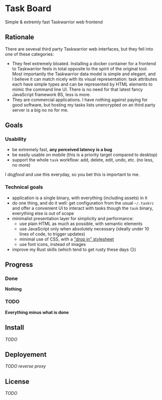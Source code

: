 Task Board
==========

Simple & extremly fast Taskwarrior web frontend


## Rationale

There are seveval third party Taskwarrior web interfaces, but they fell into one of these categories:

* They feel extremely bloated. Installing a docker container for a frontend to Taskwarrior feels in total opposite to the spirit of the original tool. Most importantly the Taskwarrior data model is simple and elegant, and I believe it can match nicely with its visual representation: task attributes each have simple types and can be represented by HTML elements to mimic the command line UI. There is no need for that latest fancy JavaScript framework BS, less is more.
* They are commercial applications. I have nothing against paying for good software, but hosting my tasks lists unencrypted on an third party server is a big no no for me.


## Goals

### Usability

* be extremely fast, **any perceived latency is a bug**
* be easily usable on mobile (this is a priority target compared to desktop)
* support the whole `task` workflow: add, delete, edit, undo, etc. (no less, no more)

I *dogfood* and use this everyday, so you bet this is important to me.

### Technical goals

* application is a single binary, with everything (including assets) in it
* do one thing, and do it well: get configuration from the usual `~/.taskrc` and offer a convenient UI to interact with tasks though the `task` binary, everything else is out of scope
* minimalist presentation layer for simplicity and performance:
    * use plain HTML as much as possible, with semantic elements
    * use JavaScript only when absolutely necessary (ideally under 10 lines of code, to trigger updates)
    * minimal use of CSS, with a ["drop in" stylesheet](https://github.com/dohliam/dropin-minimal-css#list-of-frameworks)
    * use font icons, instead of images
* improve my Rust skills (which tend to get rusty these days :smirk:)


## Progress

### Done

**Nothing**

### TODO

**Everything minus what is done**


## Install

*TODO*


## Deployement

*TODO reverse proxy*


## License

*TODO*
